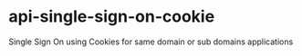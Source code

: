 # api-single-sign-on-cookie
Single Sign On using Cookies for same domain or sub domains applications
